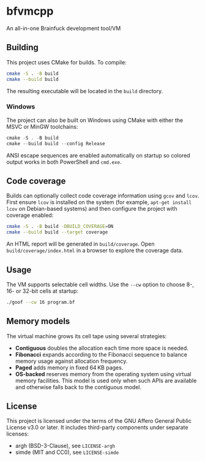 # bfvmcpp
An all-in-one Brainfuck development tool/VM

## Building

This project uses CMake for builds. To compile:

```sh
cmake -S . -B build
cmake --build build
```

The resulting executable will be located in the `build` directory.

### Windows

The project can also be built on Windows using CMake with either the
MSVC or MinGW toolchains:

```powershell
cmake -S . -B build
cmake --build build --config Release
```

ANSI escape sequences are enabled automatically on startup so colored
output works in both PowerShell and `cmd.exe`.

## Code coverage

Builds can optionally collect code coverage information using `gcov` and
`lcov`. First ensure `lcov` is installed on the system (for example,
`apt-get install lcov` on Debian-based systems) and then configure the
project with coverage enabled:

```sh
cmake -S . -B build -DBUILD_COVERAGE=ON
cmake --build build --target coverage
```

An HTML report will be generated in `build/coverage`. Open
`build/coverage/index.html` in a browser to explore the coverage data.

## Usage

The VM supports selectable cell widths. Use the `--cw` option to choose 8-, 16- or 32-bit
cells at startup:

```sh
./goof --cw 16 program.bf
```

## Memory models

The virtual machine grows its cell tape using several strategies:

- **Contiguous** doubles the allocation each time more space is needed.
- **Fibonacci** expands according to the Fibonacci sequence to balance
  memory usage against allocation frequency.
- **Paged** adds memory in fixed 64 KB pages.
- **OS-backed** reserves memory from the operating system using virtual
  memory facilities. This model is used only when such APIs are available
  and otherwise falls back to the contiguous model.

## License

This project is licensed under the terms of the GNU Affero General Public License v3.0 or later.
It includes third-party components under separate licenses:
- argh (BSD-3-Clause), see `LICENSE-argh`
- simde (MIT and CC0), see `LICENSE-simde`

